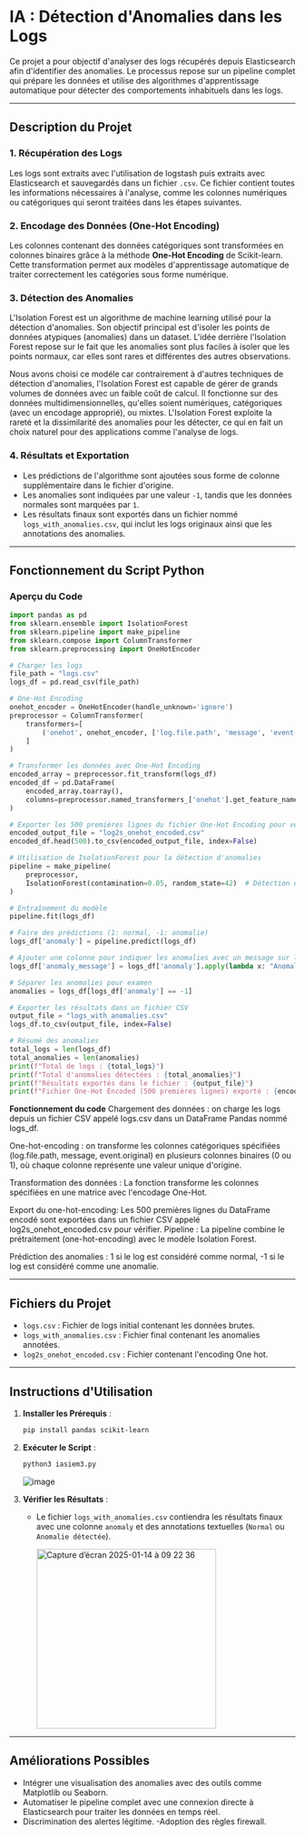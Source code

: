 # IA : Détection d'Anomalies dans les Logs

Ce projet a pour objectif d'analyser des logs récupérés depuis Elasticsearch afin d'identifier des anomalies. Le processus repose sur un pipeline complet qui prépare les données et utilise des algorithmes d'apprentissage automatique pour détecter des comportements inhabituels dans les logs.

---

## Description du Projet

### 1. **Récupération des Logs**
Les logs sont extraits avec l'utilisation de logstash puis extraits avec Elasticsearch et sauvegardés dans un fichier `.csv`. Ce fichier contient toutes les informations nécessaires à l'analyse, comme les colonnes numériques ou catégoriques qui seront traitées dans les étapes suivantes.

### 2. **Encodage des Données (One-Hot Encoding)**
Les colonnes contenant des données catégoriques sont transformées en colonnes binaires grâce à la méthode **One-Hot Encoding** de Scikit-learn. Cette transformation permet aux modèles d'apprentissage automatique de traiter correctement les catégories sous forme numérique.

### 3. **Détection des Anomalies**

L'Isolation Forest est un algorithme de machine learning utilisé pour la détection d'anomalies. Son objectif principal est d'isoler les points de données atypiques (anomalies) dans un dataset. L'idée derrière l'Isolation Forest repose sur le fait que les anomalies sont plus faciles à isoler que les points normaux, car elles sont rares et différentes des autres observations.

Nous avons choisi ce modéle car contrairement à d'autres techniques de détection d'anomalies, l'Isolation Forest est capable de gérer de grands volumes de données avec un faible coût de calcul.
Il fonctionne sur des données multidimensionnelles, qu'elles soient numériques, catégoriques (avec un encodage approprié), ou mixtes.
L'Isolation Forest exploite la rareté et la dissimilarité des anomalies pour les détecter, ce qui en fait un choix naturel pour des applications comme l'analyse de logs.

### 4. **Résultats et Exportation**

- Les prédictions de l'algorithme sont ajoutées sous forme de colonne supplémentaire dans le fichier d'origine.
- Les anomalies sont indiquées par une valeur `-1`, tandis que les données normales sont marquées par `1`.
- Les résultats finaux sont exportés dans un fichier nommé `logs_with_anomalies.csv`, qui inclut les logs originaux ainsi que les annotations des anomalies.

---

## Fonctionnement du Script Python

### Aperçu du Code

```python
import pandas as pd
from sklearn.ensemble import IsolationForest
from sklearn.pipeline import make_pipeline
from sklearn.compose import ColumnTransformer
from sklearn.preprocessing import OneHotEncoder

# Charger les logs
file_path = "logs.csv"  
logs_df = pd.read_csv(file_path)

# One-Hot Encoding
onehot_encoder = OneHotEncoder(handle_unknown='ignore')
preprocessor = ColumnTransformer(
    transformers=[
        ('onehot', onehot_encoder, ['log.file.path', 'message', 'event.original']) # Choix des colonnes
    ]
)

# Transformer les données avec One-Hot Encoding
encoded_array = preprocessor.fit_transform(logs_df)
encoded_df = pd.DataFrame(
    encoded_array.toarray(),
    columns=preprocessor.named_transformers_['onehot'].get_feature_names_out(['log.file.path', 'message', 'event.original'])
)

# Exporter les 500 premières lignes du fichier One-Hot Encoding pour vérifier
encoded_output_file = "log2s_onehot_encoded.csv"
encoded_df.head(500).to_csv(encoded_output_file, index=False)

# Utilisation de IsolationForest pour la détection d'anomalies
pipeline = make_pipeline(
    preprocessor,
    IsolationForest(contamination=0.05, random_state=42)  # Détection d'anomalies
)

# Entraînement du modèle
pipeline.fit(logs_df)

# Faire des prédictions (1: normal, -1: anomalie)
logs_df['anomaly'] = pipeline.predict(logs_df)

# Ajouter une colonne pour indiquer les anomalies avec un message sur le fichier csv
logs_df['anomaly_message'] = logs_df['anomaly'].apply(lambda x: "Anomalie détectée" if x == -1 else "Normal")

# Séparer les anomalies pour examen
anomalies = logs_df[logs_df['anomaly'] == -1]

# Exporter les résultats dans un fichier CSV
output_file = "logs_with_anomalies.csv"
logs_df.to_csv(output_file, index=False)

# Résumé des anomalies
total_logs = len(logs_df)
total_anomalies = len(anomalies)
print(f"Total de logs : {total_logs}")
print(f"Total d'anomalies détectées : {total_anomalies}")
print(f"Résultats exportés dans le fichier : {output_file}")
print(f"Fichier One-Hot Encoded (500 premières lignes) exporté : {encoded_output_file}")

```
**Fonctionnement du code**
Chargement des données : on charge les logs depuis un fichier CSV appelé logs.csv dans un DataFrame Pandas nommé logs_df.

One-hot-encoding : on transforme les colonnes catégoriques spécifiées (log.file.path, message, event.original) en plusieurs colonnes binaires (0 ou 1), où chaque colonne représente une valeur unique d'origine.

Transformation des données : La fonction transforme les colonnes spécifiées en une matrice avec l'encodage One-Hot.


Export du one-hot-encoding: Les 500 premières lignes du DataFrame encodé sont exportées dans un fichier CSV appelé log2s_onehot_encoded.csv pour vérifier.
Pipeline : La pipeline combine le prétraitement (one-hot-encoding) avec le modèle Isolation Forest.

Prédiction des anomalies : 1 si le log est considéré comme normal, -1 si le log est considéré comme une anomalie.

---

## Fichiers du Projet

- `logs.csv` : Fichier de logs initial contenant les données brutes.
- `logs_with_anomalies.csv` : Fichier final contenant les anomalies annotées.
-  `log2s_onehot_encoded.csv` : Fichier contenant l'encoding One hot.

---

## Instructions d'Utilisation

1. **Installer les Prérequis** :
   ```bash
   pip install pandas scikit-learn
   ```

2. **Exécuter le Script** :
   ```bash
   python3 iasiem3.py
   ```

   ![image](https://github.com/user-attachments/assets/69ba2d15-3700-4746-9f9c-d7730a7ef8bf)

3. **Vérifier les Résultats** :
   - Le fichier `logs_with_anomalies.csv` contiendra les résultats finaux avec une colonne `anomaly` et des annotations textuelles (`Normal` ou `Anomalie détectée`).

     <img width="316" alt="Capture d’écran 2025-01-14 à 09 22 36" src="https://github.com/user-attachments/assets/5f18be9a-7896-4a8d-a0d0-0023beeb8cca" />

---

## Améliorations Possibles

- Intégrer une visualisation des anomalies avec des outils comme Matplotlib ou Seaborn.
- Automatiser le pipeline complet avec une connexion directe à Elasticsearch pour traiter les données en temps réel.
- Discrimination des alertes légitime.
-Adoption des règles firewall.

